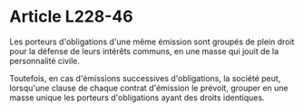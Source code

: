 # Article L228-46

Les porteurs d'obligations d'une même émission sont groupés de plein droit pour la défense de leurs intérêts communs, en une masse qui jouit de la personnalité civile.

Toutefois, en cas d'émissions successives d'obligations, la société peut, lorsqu'une clause de chaque contrat d'émission le prévoit, grouper en une masse unique les porteurs d'obligations ayant des droits identiques.
